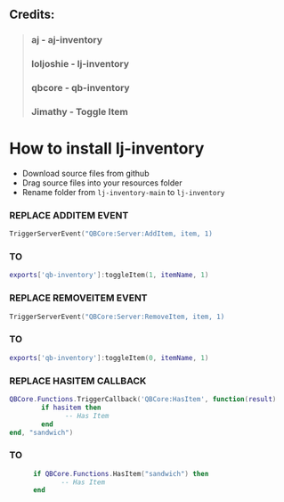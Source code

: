 ## Credits:
>### aj - aj-inventory
>### loljoshie - lj-inventory
>### qbcore - qb-inventory
>### Jimathy - Toggle Item

# How to install lj-inventory
* Download source files from github
* Drag source files into your resources folder
* Rename folder from `lj-inventory-main` to `lj-inventory`

### REPLACE ADDITEM EVENT
```lua
TriggerServerEvent("QBCore:Server:AddItem, item, 1)
```

### TO
```lua
exports['qb-inventory']:toggleItem(1, itemName, 1)
```

### REPLACE REMOVEITEM EVENT
```lua
TriggerServerEvent("QBCore:Server:RemoveItem, item, 1)
```

### TO
```lua
exports['qb-inventory']:toggleItem(0, itemName, 1)
```


### REPLACE HASITEM CALLBACK
```lua
QBCore.Functions.TriggerCallback('QBCore:HasItem', function(result)
        if hasitem then
              -- Has Item
        end
end, "sandwich")
```

### TO
```lua
      if QBCore.Functions.HasItem("sandwich") then
             -- Has Item
      end
```
